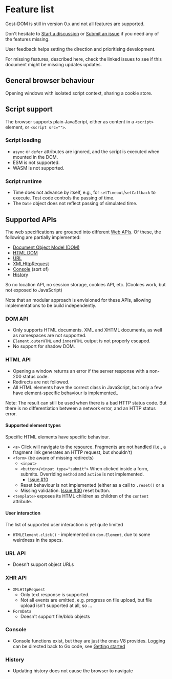 # Feature list

Gost-DOM is still in version 0.x and not all features are supported.

Don't hesitate to [Start a
discussion](https://github.com/orgs/gost-dom/discussions) or [Submit an
issue](https://github.com/gost-dom/browser/issues?q=sort%3Aupdated-desc+is%3Aissue+is%3Aopen)
if you need any of the features missing.

User feedback helps setting the direction and prioritising development.

For missing features, described here, check the linked issues to see if this
document might be missing updates updates.

## General browser behaviour

Opening windows with isolated script context, sharing a cookie store.

## Script support

The browser supports plain JavaScript, either as content in a `<script>`
element, or `<script src="">`.

### Script loading

- `async` or `defer` attributes are ignored, and the script is executed when
mounted in the DOM. 
- ESM is not supported.
- WASM is not supported.

### Script runtime

- Time does not advance by itself, e.g., for `setTimeout`/`setCallback` to
execute. Test code controls the passing of time.
- The `Date` object does not reflect passing of simulated time.

## Supported APIs

The web specifications are grouped into different [Web
APIs](https://developer.mozilla.org/en-US/docs/Web/API). Of these, the following
are partially implemented:

- [Document Object Model (DOM)](https://developer.mozilla.org/en-US/docs/Web/API/Document_Object_Model)
- [HTML DOM](https://developer.mozilla.org/en-US/docs/Web/API/HTML_DOM_API)
- [URL](https://developer.mozilla.org/en-US/docs/Web/API/URL_API)
- [XMLHttpRequest](https://developer.mozilla.org/en-US/docs/Web/API/XMLHttpRequest_API)
- [Console](https://developer.mozilla.org/en-US/docs/Web/API/console) (sort of)
- [History](https://developer.mozilla.org/en-US/docs/Web/API/History_API)

So no location API, no session storage, cookies API, etc. (Cookies work, but not
exposed to JavaScript)

Note that an modular approach is envisioned for these APIs, allowing
implementations to be build independently.

### DOM API

- Only supports HTML documents. XML and XHTML documents, as well as namespaces are not supported.
- `Element.outerHTML` and `innerHTML` output is not properly escaped.
- No support for shadow DOM.

### HTML API

- Opening a window returns an error if the server response with a non-200 status code.
- Redirects are not followed.
- All HTML elements have the correct class in JavaScript, but only a few have
element-specific behaviour is implemented..

Note: The result can still be used when there is a bad HTTP status code. But
there is no differentiation between a network error, and an HTTP status error.

#### Supported element types

Specific HTML elements have specific behaviour.

- `<a>` Click will navigate to the resource. Fragments are not handled (i.e., a
  fragment link generates an HTTP request, but shouldn't)
- `<form>` (be aware of missing redirects)
    - `<input>`
    - `<button>`/`<input type="submit">` When clicked inside a form, submits. Overriding `method` and `action` is not implemented.
        - [Issue #10](https://github.com/gost-dom/browser/issues/10)
    - Reset behaviour is not implemented (either as a call to `.reset()` or a
    - Missing validation. [Issue #30](https://github.com/gost-dom/browser/issues/30)
    reset button.
- `<template>` exposes its HTML children as children of the `content` attribute.

#### User interaction

The list of supported user interaction is yet quite limited

- `HTMLElement.click()` - implemented on `dom.Element`, due to some weirdness in
  the specs.

### URL API

- Doesn't support object URLs

### XHR API

- `XMLHttpRequest`
    - Only text response is supported.
    - Not all events are emitted, e.g. progress on file upload, but file upload
      isn't supported at all, so ...
- `FormData`
    - Doesn't support file/blob objects

### Console

- Console functions exist, but they are just the ones V8 provides. Logging can
be directed back to Go code, see [Getting started](./Getting-started.md)

### History

- Updating history does not cause the browser to navigate
